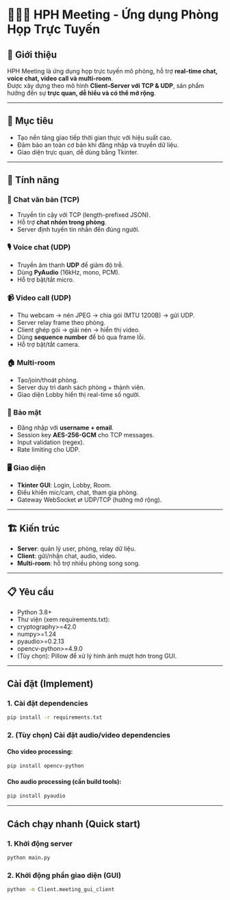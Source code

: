# 🧑🏻‍💻 HPH Meeting - Ứng dụng Phòng Họp Trực Tuyến

## 📌 Giới thiệu
HPH Meeting là ứng dụng họp trực tuyến mô phỏng, hỗ trợ **real-time chat, voice chat, video call và multi-room**.  
Được xây dựng theo mô hình **Client–Server với TCP & UDP**, sản phẩm hướng đến sự **trực quan, dễ hiểu và có thể mở rộng**.

---

## 👀 Mục tiêu
- Tạo nền tảng giao tiếp thời gian thực với hiệu suất cao.  
- Đảm bảo an toàn cơ bản khi đăng nhập và truyền dữ liệu.  
- Giao diện trực quan, dễ dùng bằng Tkinter.  

---

## 🔎 Tính năng

### 💬 Chat văn bản (TCP)
- Truyền tin cậy với TCP (length-prefixed JSON).  
- Hỗ trợ **chat nhóm trong phòng**.  
- Server định tuyến tin nhắn đến đúng người.  

### 🎙️ Voice chat (UDP)
- Truyền âm thanh **UDP** để giảm độ trễ.  
- Dùng **PyAudio** (16kHz, mono, PCM).  
- Hỗ trợ bật/tắt micro.  

### 📹 Video call (UDP)
- Thu webcam → nén JPEG → chia gói (MTU 1200B) → gửi UDP.  
- Server relay frame theo phòng.  
- Client ghép gói → giải nén → hiển thị video.  
- Dùng **sequence number** để bỏ qua frame lỗi.  
- Hỗ trợ bật/tắt camera.  

### 🏠 Multi-room
- Tạo/join/thoát phòng.  
- Server duy trì danh sách phòng + thành viên.  
- Giao diện Lobby hiển thị real-time số người.  

### 🔐 Bảo mật
- Đăng nhập với **username + email**.  
- Session key **AES-256-GCM** cho TCP messages.  
- Input validation (regex).  
- Rate limiting cho UDP.  

### 🖥️ Giao diện
- **Tkinter GUI**: Login, Lobby, Room.  
- Điều khiển mic/cam, chat, tham gia phòng.  
- Gateway WebSocket ⇄ UDP/TCP (hướng mở rộng).  

---

## 🏗️ Kiến trúc
- **Server**: quản lý user, phòng, relay dữ liệu.  
- **Client**: gửi/nhận chat, audio, video.  
- **Multi-room**: hỗ trợ nhiều phòng song song.  

---

## 📋 Yêu cầu
- Python 3.8+
- Thư viện (xem requirements.txt):
-	cryptography>=42.0
-	numpy>=1.24
-	pyaudio>=0.2.13
-	opencv-python>=4.9.0
-	(Tùy chọn): Pillow để xử lý hình ảnh mượt hơn trong GUI.

---

## Cài đặt (Implement)

### 1. Cài đặt dependencies
```sh
pip install -r requirements.txt
```

### 2. (Tùy chọn) Cài đặt audio/video dependencies
#### Cho video processing:
```sh
pip install opencv-python
```

#### Cho audio processing (cần build tools):
```sh
pip install pyaudio

```

---

## Cách chạy nhanh (Quick start)

### 1. Khởi động server
```sh
python main.py
```

### 2. Khởi động phần giao diện (GUI)
```sh
python -m Client.meeting_gui_client
```


